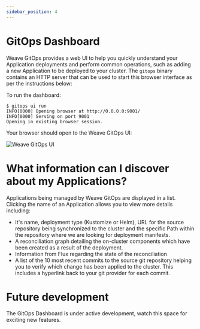 ```yaml
---
sidebar_position: 4
---
```


# GitOps Dashboard

Weave GitOps provides a web UI to help you quickly understand your Application deployments and perform common operations, such as adding a new Application to be deployed to your cluster. The `gitops` binary contains an HTTP server that can be used to start this browser interface as per the instructions below:

To run the dashboard:

```shell
$ gitops ui run
INFO[0000] Opening browser at http://0.0.0.0:9001/
INFO[0000] Serving on port 9001
Opening in existing browser session.
```

Your browser should open to the Weave GitOps UI:

![Weave GitOps UI](/img/wego_ui.png)

# What information can I discover about my Applications?

Applications being managed by Weave GitOps are displayed in a list. Clicking the name of an Application allows you to view more details including:
- It's name, deployment type (Kustomize or Helm), URL for the source repository being synchronized to the cluster and the specific Path within the repository where we are looking for deployment manifests.
- A reconciliation graph detailing the on-cluster components which have been created as a result of the deployment.
- Information from Flux regarding the state of the reconciliation
- A list of the 10 most recent commits to the source git repository helping you to verify which change has been applied to the cluster. This includes a hyperlink back to your git provider for each commit.

# Future development
The GitOps Dashboard is under active development, watch this space for exciting new features.

